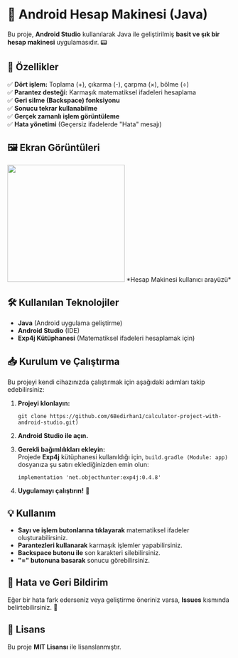 # 📱 Android Hesap Makinesi (Java)

Bu proje, **Android Studio** kullanılarak Java ile geliştirilmiş **basit ve şık bir hesap makinesi** uygulamasıdır. 📟

## 🚀 Özellikler

✅ **Dört işlem:** Toplama (+), çıkarma (-), çarpma (×), bölme (÷)  
✅ **Parantez desteği:** Karmaşık matematiksel ifadeleri hesaplama  
✅ **Geri silme (Backspace) fonksiyonu**  
✅ **Sonucu tekrar kullanabilme**  
✅ **Gerçek zamanlı işlem görüntüleme**  
✅ **Hata yönetimi** (Geçersiz ifadelerde "Hata" mesajı)

## 🖼️ Ekran Görüntüleri

<img title="" src="file:///C:/calculate.png" alt="" width="264"> 
*Hesap Makinesi kullanıcı arayüzü*

## 🛠️ Kullanılan Teknolojiler

- **Java** (Android uygulama geliştirme)
- **Android Studio** (IDE)
- **Exp4j Kütüphanesi** (Matematiksel ifadeleri hesaplamak için)

## 📥 Kurulum ve Çalıştırma

Bu projeyi kendi cihazınızda çalıştırmak için aşağıdaki adımları takip edebilirsiniz:

1. **Projeyi klonlayın:**
   
   `git clone https://github.com/6Bedirhan1/calculator-project-with-android-studio.git)` 

2. **Android Studio ile açın.**

3. **Gerekli bağımlılıkları ekleyin:**  
   Projede **Exp4j** kütüphanesi kullanıldığı için, `build.gradle (Module: app)` dosyanıza şu satırı eklediğinizden emin olun:
   
   `implementation 'net.objecthunter:exp4j:0.4.8'` 

4. **Uygulamayı çalıştırın!** 🎉

## 💡 Kullanım

- **Sayı ve işlem butonlarına tıklayarak** matematiksel ifadeler oluşturabilirsiniz.
- **Parantezleri kullanarak** karmaşık işlemler yapabilirsiniz.
- **Backspace butonu ile** son karakteri silebilirsiniz.
- **"=" butonuna basarak** sonucu görebilirsiniz.

## 🐞 Hata ve Geri Bildirim

Eğer bir hata fark ederseniz veya geliştirme öneriniz varsa, **Issues** kısmında belirtebilirsiniz. 📩

## 📜 Lisans

Bu proje **MIT Lisansı** ile lisanslanmıştır.
